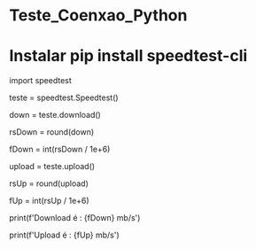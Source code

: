 # Teste_Coenxao_Python

# Instalar pip install speedtest-cli


import speedtest

teste = speedtest.Speedtest()

down = teste.download()

rsDown = round(down)

fDown = int(rsDown / 1e+6)


upload = teste.upload()

rsUp = round(upload)

fUp = int(rsUp / 1e+6)


print(f'Download é : {fDown} mb/s')

print(f'Upload é : {fUp} mb/s')
